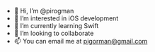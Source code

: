 - 👋 Hi, I’m @pirogman
- 👀 I’m interested in iOS development
- 🌱 I’m currently learning Swift
- 💞️ I’m looking to collaborate
- 📫 You can email me at pigorman@gmail.com 

<!---
pirogman/pirogman is a ✨ special ✨ repository because its `README.md` (this file) appears on your GitHub profile.
You can click the Preview link to take a look at your changes.
--->
